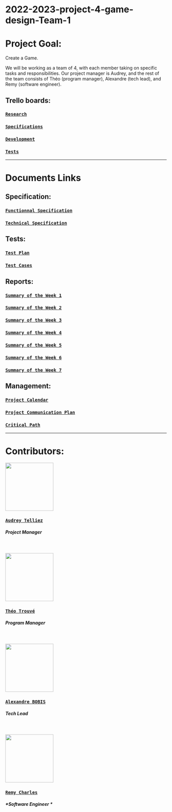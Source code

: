 # 2022-2023-project-4-game-design-Team-1

# Project Goal:

Create a Game.

We will be working as a team of 4, with each member taking on specific tasks and responsibilities. Our project manager is Audrey, and the rest of the team consists of Théo (program manager), Alexandre (tech lead), and Remy (software engineer).

## Trello boards:
### [**`Research`**]()
### [**`Specifications`**]()
### [**`Development`**]()
### [**`Tests`**]()
<hr>

# Documents Links

## Specification:

### [`Functionnal Specification`]()

### [`Technical Specification`]()

## Tests:

### [`Test Plan`]()

### [`Test Cases`]()

## Reports:

### [`Summary of the Week 1`]()

### [`Summary of the Week 2`]()

### [`Summary of the Week 3`]()

### [`Summary of the Week 4`]()

### [`Summary of the Week 5`]()

### [`Summary of the Week 6`]()

### [`Summary of the Week 7`]()

## Management:

### [`Project Calendar`]()

### [`Project Communication Plan`]()

### [`Critical Path`]()
<hr>    

# Contributors:

<img src="https://avatars.githubusercontent.com/u/114394252?v=4" width="150">

### [**`Audrey Telliez`**](https://github.com/audreytllz)
##### *Project Manager*
<br>
<br>

<img src="https://avatars.githubusercontent.com/u/71769486?v=4" width="150">

### [**`Théo Trouvé`**](https://github.com/TheoTr)
##### *Program Manager*
<br>
<br>

<img src="https://avatars.githubusercontent.com/u/91249694?v=4" width="150">

### [**`Alexandre BOBIS`**](https://github.com/AlexandreBobis)
##### *Tech Lead*
<br>
<br>

<img src="https://avatars.githubusercontent.com/u/100137905?v=4" width=150 >

### [**`Remy Charles`**](https://github.com/RemyCHARLES)
##### *Software Engineer *
<br>
<br>